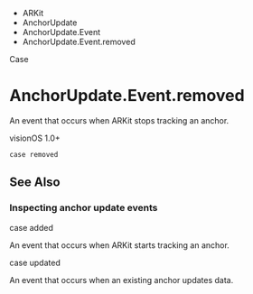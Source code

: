 

- ARKit
- AnchorUpdate
- AnchorUpdate.Event
-  AnchorUpdate.Event.removed 

Case

# AnchorUpdate.Event.removed

An event that occurs when ARKit stops tracking an anchor.

visionOS 1.0+

``` source
case removed
```

## See Also

### Inspecting anchor update events

case added

An event that occurs when ARKit starts tracking an anchor.

case updated

An event that occurs when an existing anchor updates data.

